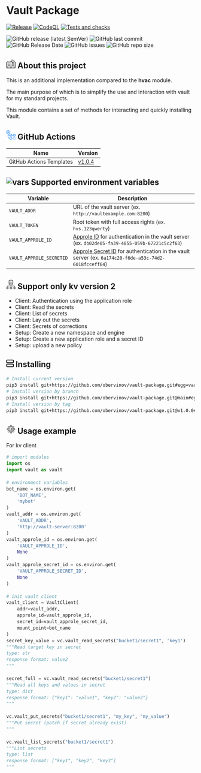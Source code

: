 # Vault Package
[![Release](https://github.com/obervinov/vault-package/actions/workflows/release.yml/badge.svg)](https://github.com/obervinov/vault-package/actions/workflows/release.yml)
[![CodeQL](https://github.com/obervinov/vault-package/actions/workflows/github-code-scanning/codeql/badge.svg)](https://github.com/obervinov/vault-package/actions/workflows/github-code-scanning/codeql)
[![Tests and checks](https://github.com/obervinov/vault-package/actions/workflows/tests.yml/badge.svg?branch=main&event=pull_request)](https://github.com/obervinov/vault-package/actions/workflows/tests.yml)

![GitHub release (latest SemVer)](https://img.shields.io/github/v/release/obervinov/vault-package?style=for-the-badge)
![GitHub last commit](https://img.shields.io/github/last-commit/obervinov/vault-package?style=for-the-badge)
![GitHub Release Date](https://img.shields.io/github/release-date/obervinov/vault-package?style=for-the-badge)
![GitHub issues](https://img.shields.io/github/issues/obervinov/vault-package?style=for-the-badge)
![GitHub repo size](https://img.shields.io/github/repo-size/obervinov/vault-package?style=for-the-badge)

## <img src="https://github.com/obervinov/_templates/blob/main/icons/book.png" width="25" title="about"> About this project
This is an additional implementation compared to the **hvac** module.

The main purpose of which is to simplify the use and interaction with vault for my standard projects.

This module contains a set of methods for interacting and quickly installing Vault.

## <img src="https://github.com/obervinov/_templates/blob/main/icons/github-actions.png" width="25" title="github-actions"> GitHub Actions
| Name  | Version |
| ------------------------ | ----------- |
| GitHub Actions Templates | [v1.0.4](https://github.com/obervinov/_templates/tree/v1.0.4) |

## <img src="https://github.com/obervinov/_templates/blob/main/ico/4072573.png" width="25" title="vars"> Supported environment variables
| Variable  | Description |
| ------------- | ------------- |
| `VAULT_ADDR`  | URL of the vault server (ex. `http://vaultexample.com:8200`) |
| `VAULT_TOKEN` | Root token with full access rights (ex. `hvs.123qwerty`) |
| `VAULT_APPROLE_ID`  | [Approle ID](https://developer.hashicorp.com/vault/docs/auth/approle) for authentication in the vault server (ex. `db02de05-fa39-4855-059b-67221c5c2f63`) |
| `VAULT_APPROLE_SECRETID`  | [Approle Secret ID](https://developer.hashicorp.com/vault/docs/auth/approle) for authentication in the vault server (ex. `6a174c20-f6de-a53c-74d2-6018fcceff64`) |

## <img src="https://github.com/obervinov/_templates/blob/main/icons/requirements.png" width="25" title="functions"> Support only kv version 2
- Client: Authentication using the application role
- Client: Read the secrets
- Client: List of secrets
- Client: Lay out the secrets
- Client: Secrets of corrections
- Setup: Create a new namespace and engine
- Setup: Create a new application role and a secret ID
- Setup: upload a new policy

## <img src="https://github.com/obervinov/_templates/blob/main/icons/stack2.png" width="20" title="install"> Installing
```bash
# Install current version
pip3 install git+https://github.com/obervinov/vault-package.git#egg=vault
# Install version by branch
pip3 install git+https://github.com/obervinov/vault-package.git@main#egg=vault
# Install version by tag
pip3 install git+https://github.com/obervinov/vault-package.git@v1.0.0#egg=vault
```

## <img src="https://github.com/obervinov/_templates/blob/main/icons/config.png" width="25" title="usage"> Usage example
For kv client
```python
# import modules
import os
import vault as vault

# environment variables
bot_name = os.environ.get(
    'BOT_NAME',
    'mybot'
)
vault_addr = os.environ.get(
    'VAULT_ADDR',
    'http://vault-server:8200'
)
vault_approle_id = os.environ.get(
    'VAULT_APPROLE_ID',
    None
)
vault_approle_secret_id = os.environ.get(
    'VAULT_APPROLE_SECRET_ID',
    None
)

# init vault client
vault_client = VaultClient(
    addr=vault_addr,
    approle_id=vault_approle_id,
    secret_id=vault_approle_secret_id,
    mount_point=bot_name
)
secret_key_value = vc.vault_read_secrets("bucket1/secret1", 'key1')
"""Read target key in secret
type: str
response format: value2
"""

secret_full = vc.vault_read_secrets("bucket1/secret1")
"""Read all keys and values in secret
type: dict
response format: {"key1": "value1", "key2": "value2"}
"""

vc.vault_put_secrets("bucket1/secret1", "my_key", "my_value")
"""Put secret (patch if secret already exist)
"""

vc.vault_list_secrets("bucket1/secret1")
"""List secrets
type: list
response format: ["key1", "key2", "key3"]
"""

```
